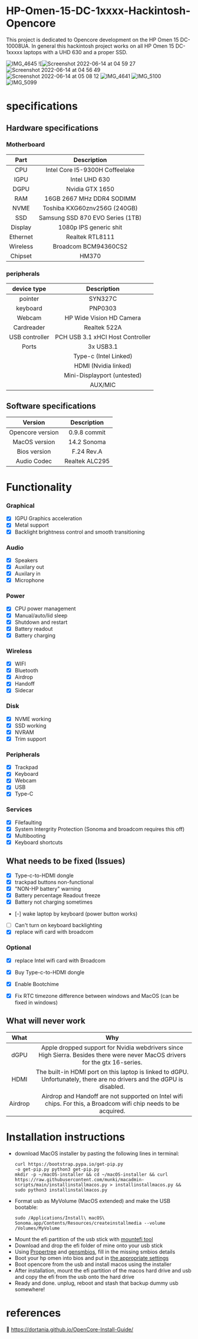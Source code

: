 # HP-Omen-15-DC-1xxxx-Hackintosh-Opencore

This project is dedicated to Opencore development on the HP Omen 15 DC-10008UA. In general this hackintosh project works on all HP Omen 15 DC-1xxxxx laptops with a UHD 630 and a proper SSD. 


![IMG_4645](https://user-images.githubusercontent.com/84881650/173489275-d11a2264-73df-493c-99b0-b4214e23a390.jpeg)
![![Screenshot 2022-06-14 at 04 59 27](https://user-images.githubusercontent.com/84881650/173489862-65fb6e78-cfee-4d56-8203-c84596c8b739.png)
![Screenshot 2022-06-14 at 04 56 49](https://user-images.githubusercontent.com/84881650/173489944-e32961d0-0837-4961-8d45-5c23dd7ecea7.png)
![Screenshot 2022-06-14 at 05 08 12](https://user-images.githubusercontent.com/84881650/173489867-583de278-32a9-4345-8fff-6988a80b878b.png)
![IMG_4641](https://user-images.githubusercontent.com/84881650/173489891-49daaa1c-a5bf-44ec-9a77-a76a5ec20344.jpeg)
![IMG_5100](https://user-images.githubusercontent.com/84881650/180302364-be0c7a2d-2448-45d7-b06d-de74bb020d7d.jpeg)
![IMG_5099](https://user-images.githubusercontent.com/84881650/180302389-261ea264-b55c-4b0e-a165-48f405692024.jpeg)

# specifications
## Hardware specifications
### Motherboard

| Part  | Description |
| :-: | :-: |
| CPU     | Intel Core I5-9300H Coffeelake |
| IGPU    | Intel UHD 630 |
| DGPU    | Nvidia GTX 1650 |
| RAM     | 16GB 2667 MHz DDR4 SODIMM |
| NVME    | Toshiba KXG60znv256G (240GB) |
| SSD     | Samsung SSD 870 EVO Series (1TB) | 
| Display | 1080p IPS generic shit |
| Ethernet| Realtek RTL8111|
| Wireless| Broadcom BCM94360CS2 |
| Chipset | HM370 |

### peripherals   

| device type  | Description |
| :-: | :-: |
| pointer | SYN327C |
| keyboard| PNP0303 |
| Webcam | HP Wide Vision HD Camera |
| Cardreader | Realtek 522A |
|USB controller| PCH USB 3.1 xHCI Host Controller |
| Ports | 3x USB3.1 |
| | Type-c (Intel Linked)|
| | HDMI (Nvidia linked)|
| | Mini-Displayport (untested)|
| | AUX/MIC|
## Software specifications

| Version  | Description |
| :-: | :-: |
|Opencore version | 0.9.8 commit |
|MacOS version| 14.2 Sonoma |
|Bios version |F.24 Rev.A|
|Audio Codec |Realtek ALC295|

# Functionality

### Graphical
- [x] IGPU Graphics acceleration 
- [x] Metal support
- [x] Backlight brightness control and smooth transitioning

### Audio
- [x] Speakers
- [x] Auxilary out
- [x] Auxilary in
- [x] Microphone

### Power
- [x] CPU power management
- [x] Manual/auto/lid sleep
- [x] Shutdown and restart
- [x] Battery readout
- [x] Battery charging

### Wireless
- [x] WIFI
- [x] Bluetooth
- [x] Airdrop
- [x] Handoff
- [x] Sidecar

### Disk
- [x] NVME working
- [x] SSD working
- [x] NVRAM
- [x] Trim support

### Peripherals
- [x] Trackpad
- [x] Keyboard
- [x] Webcam
- [x] USB
- [x] Type-C 

### Services
- [x] Filefaulting
- [x] System Intergrity Protection (Sonoma and broadcom requires this off)
- [x] Multibooting
- [x] Keyboard shortcuts 

## What needs to be fixed (Issues)

- [x] Type-c-to-HDMI dongle
- [x] trackpad buttons non-functional
- [x] "NON-HP battery" warning
- [x] Battery percentage Readout freeze
- [x] Battery not charging sometimes
- [-] wake laptop by keyboard (power button works)
- [ ] Can't turn on keyboard backlighting 
- [x] replace wifi card with broadcom

### Optional
- [x] replace Intel wifi card with Broadcom
- [x] Buy Type-c-to-HDMI dongle
- [x] Enable Bootchime
- [x] Fix RTC timezone difference between windows and MacOS (can be fixed in windows)


## What will never work
| What  | Why |
| :-: | :-: |
| dGPU | Apple dropped support for Nvidia webdrivers since High Sierra. Besides there were never MacOS drivers for the gtx 16-series.|
| HDMI | The built-in HDMI port on this laptop is linked to dGPU. Unfortunately, there are no drivers and the dGPU is disabled.|
|Airdrop| Airdrop and Handoff are not supported on Intel wifi chips. For this, a Broadcom wifi chip needs to be acquired.|

# Installation instructions
- download MacOS installer by pasting the following lines in terminal:
  ```
  curl https://bootstrap.pypa.io/get-pip.py
  -o get-pip.py python3 get-pip.py
  mkdir -p ~/macOS-installer && cd ~/macOS-installer && curl https://raw.githubusercontent.com/munki/macadmin-scripts/main/installinstallmacos.py > installinstallmacos.py && sudo python3 installinstallmacos.py
  ```
- Format usb as MyVolume (MacOS extended) and make the USB bootable:
  ```
  sudo /Applications/Install\ macOS\ Sonoma.app/Contents/Resources/createinstallmedia --volume /Volumes/MyVolume
  ```
- Mount the efi partition of the usb stick with [mountefi tool](https://github.com/corpnewt/MountEFI)
- Download and drop the efi folder of mine onto your usb stick
- Using [Propertree](https://github.com/corpnewt/ProperTree) and [gensmbios](https://github.com/corpnewt/GenSMBIOS), fill in the missing smbios details
- Boot your hp omen into bios and put in [the appropriate settings](https://dortania.github.io/OpenCore-Install-Guide/config-laptop.plist/coffee-lake-plus.html#intel-bios-settings)
- Boot opencore from the usb and install macos using the installer
- After installation, mount the efi partition of the macos hard drive and usb and copy the efi from the usb onto the hard drive
- Ready and done. unplug, reboot and stash that backup dummy usb somewhere!

# references
🫥
https://dortania.github.io/OpenCore-Install-Guide/
